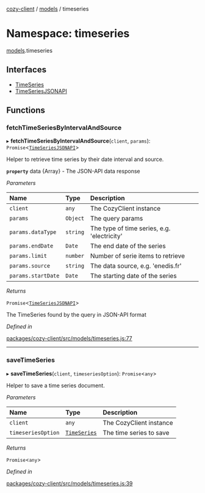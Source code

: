 [cozy-client](../README.md) / [models](models.md) / timeseries

# Namespace: timeseries

[models](models.md).timeseries

## Interfaces

*   [TimeSeries](../interfaces/models.timeseries.TimeSeries.md)
*   [TimeSeriesJSONAPI](../interfaces/models.timeseries.TimeSeriesJSONAPI.md)

## Functions

### fetchTimeSeriesByIntervalAndSource

▸ **fetchTimeSeriesByIntervalAndSource**(`client`, `params`): `Promise`<[`TimeSeriesJSONAPI`](../interfaces/models.timeseries.TimeSeriesJSONAPI.md)>

Helper to retrieve time series by their date interval and source.

**`property`** data {Array<TimeSeries>} - The JSON-API data response

*Parameters*

| Name | Type | Description |
| :------ | :------ | :------ |
| `client` | `any` | The CozyClient instance |
| `params` | `Object` | The query params |
| `params.dataType` | `string` | The type of time series, e.g. 'electricity' |
| `params.endDate` | `Date` | The end date of the series |
| `params.limit` | `number` | Number of serie items to retrieve |
| `params.source` | `string` | The data source, e.g. 'enedis.fr' |
| `params.startDate` | `Date` | The starting date of the series |

*Returns*

`Promise`<[`TimeSeriesJSONAPI`](../interfaces/models.timeseries.TimeSeriesJSONAPI.md)>

The TimeSeries found by the query in JSON-API format

*Defined in*

[packages/cozy-client/src/models/timeseries.js:77](https://github.com/cozy/cozy-client/blob/master/packages/cozy-client/src/models/timeseries.js#L77)

***

### saveTimeSeries

▸ **saveTimeSeries**(`client`, `timeseriesOption`): `Promise`<`any`>

Helper to save a time series document.

*Parameters*

| Name | Type | Description |
| :------ | :------ | :------ |
| `client` | `any` | The CozyClient instance |
| `timeseriesOption` | [`TimeSeries`](../interfaces/models.timeseries.TimeSeries.md) | The time series to save |

*Returns*

`Promise`<`any`>

*Defined in*

[packages/cozy-client/src/models/timeseries.js:39](https://github.com/cozy/cozy-client/blob/master/packages/cozy-client/src/models/timeseries.js#L39)
